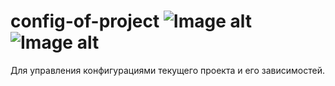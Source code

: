 config-of-project 
![Image alt](https://travis-ci.org/tigr1991/config-of-project.svg?branch=master)
![Image alt](https://scrutinizer-ci.com/g/tigr1991/config-of-project/badges/quality-score.png?b=master)
=====================
Для управления конфигурациями текущего проекта и его зависимостей.
